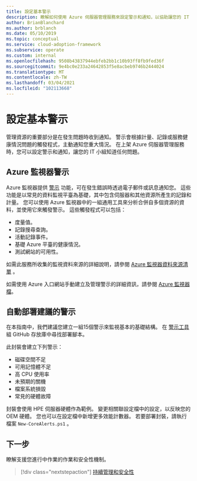 ```yaml
---
title: 設定基本警示
description: 瞭解如何使用 Azure 伺服器管理服務來設定警示和通知，以協助讓您的 IT 小組知道任何問題。
author: BrianBlanchard
ms.author: brblanch
ms.date: 05/10/2019
ms.topic: conceptual
ms.service: cloud-adoption-framework
ms.subservice: operate
ms.custom: internal
ms.openlocfilehash: 9508b43837944ebfeb2bb1c10b93ff8fb9fed36f
ms.sourcegitcommit: 9e4bc0e233a24642853f5e8acbeb9746b2444024
ms.translationtype: MT
ms.contentlocale: zh-TW
ms.lasthandoff: 03/04/2021
ms.locfileid: "102113668"
---
```

# <a name="set-up-basic-alerts"></a>設定基本警示

管理資源的重要部分是在發生問題時收到通知。 警示會根據計量、記錄或服務健康情況問題的觸發程式，主動通知您重大情況。 在上架 Azure 伺服器管理服務時，您可以設定警示和通知，讓您的 IT 小組知道任何問題。

## <a name="azure-monitor-alerts"></a>Azure 監視器警示

Azure 監視器提供 [警示](/azure/azure-monitor/alerts/alerts-overview) 功能，可在發生錯誤時透過電子郵件或訊息通知您。 這些功能是以常見的資料監視平臺為基礎，其中包含伺服器和其他資源所產生的記錄和計量。 您可以使用 Azure 監視器中的一組通用工具來分析合併自多個資源的資料，並使用它來觸發警示。 這些觸發程式可以包括：

- 度量值。
- 記錄搜尋查詢。
- 活動記錄事件。
- 基礎 Azure 平臺的健康情況。
- 測試網站的可用性。

如需此服務所收集的監視資料來源的詳細說明，請參閱 [Azure 監視器資料來源清單](/azure/azure-monitor/agents/data-sources) 。

如需使用 Azure 入口網站手動建立及管理警示的詳細資訊，請參閱 [Azure 監視器檔](/azure/azure-monitor/alerts/alerts-metric)。

## <a name="automated-deployment-of-recommended-alerts"></a>自動部署建議的警示

<!-- docutune:casing "Alert Toolkit" -->

在本指南中，我們建議您建立一組15個警示來監視基本的基礎結構。 在 [警示工具](https://github.com/Microsoft/manageability-toolkits) 組 GitHub 存放庫中尋找部署腳本。

此封裝會建立下列警示：

- 磁碟空間不足
- 可用記憶體不足
- 高 CPU 使用率
- 未預期的關機
- 檔案系統損毀
- 常見的硬體故障

封裝會使用 HPE 伺服器硬體作為範例。 變更相關聯設定檔中的設定，以反映您的 OEM 硬體。 您也可以在設定檔中新增更多效能計數器。 若要部署封裝，請執行檔案 `New-CoreAlerts.ps1` 。

## <a name="next-steps"></a>下一步

瞭解支援您進行中作業的作業和安全性機制。

> [!div class="nextstepaction"]
> [持續管理和安全性](./ongoing-management-overview.md)
